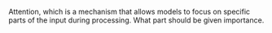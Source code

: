  Attention, which is a mechanism that allows models to focus on specific parts of the input during processing. What part should be given importance.
